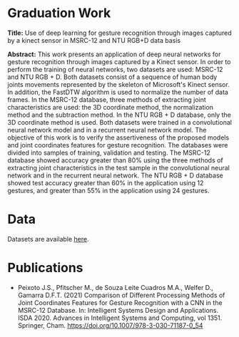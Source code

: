 # Graduation Work
**Title:** Use of deep learning for gesture recognition through images captured by a kinect sensor in MSRC-12 and NTU RGB+D data basis 

**Abstract:** This work presents an application of deep neural networks for gesture recognition through images captured by a Kinect sensor. In order to perform the training of neural networks, two datasets are used: MSRC-12 and NTU RGB + D. Both datasets consist of a sequence of human body joints movements represented by the skeleton of Microsoft's Kinect sensor. In addition, the FastDTW algorithm is used to normalize the number of data frames. In the MSRC-12 database, three methods of extracting joint characteristics are used: the 3D coordinate method, the normalization method and the subtraction method. In the NTU RGB + D database, only the 3D coordinate method is used. Both datasets were trained in a convolutional neural network model and in a recurrent neural network model. The objective of this work is to verify the assertiveness of the proposed models and joint coordinates features for gesture recognition. The databases were divided into samples of training, validation and testing. The MSRC-12 database showed accuracy greater than 80% using the three methods of extracting joint characteristics in the test sample in the convolutional neural network and in the recurrent neural network. The NTU RGB + D database showed test accuracy greater than 60% in the application using 12 gestures, and greater than 55% in the application using 24 gestures.

# Data
Datasets are available [here](https://drive.google.com/drive/folders/19wRvK5Zq7aI9SG-zGZlwbj6ta1db1s7U?usp=sharing).

# Publications
- Peixoto J.S., Pfitscher M., de Souza Leite Cuadros M.A., Welfer D., Gamarra D.F.T. (2021) Comparison of Different Processing Methods of Joint Coordinates Features for Gesture Recognition with a CNN in the MSRC-12 Database. In: Intelligent Systems Design and Applications. ISDA 2020. Advances in Intelligent Systems and Computing, vol 1351. Springer, Cham. https://doi.org/10.1007/978-3-030-71187-0_54
